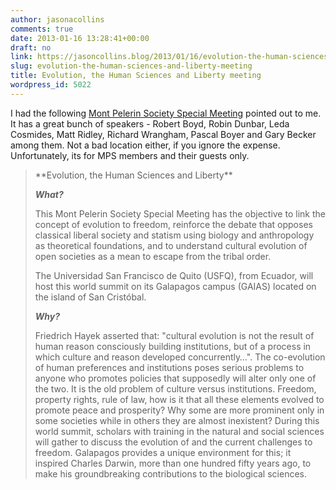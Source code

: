 ```yaml
---
author: jasonacollins
comments: true
date: 2013-01-16 13:28:41+00:00
draft: no
link: https://jasoncollins.blog/2013/01/16/evolution-the-human-sciences-and-liberty-meeting/
slug: evolution-the-human-sciences-and-liberty-meeting
title: Evolution, the Human Sciences and Liberty meeting
wordpress_id: 5022
---
```


I had the following [Mont Pelerin Society Special Meeting](http://www.usfq.edu.ec/eventos/mps_galapagos/Paginas/default.aspx) pointed out to me. It has a great bunch of speakers - Robert Boyd, Robin Dunbar, Leda Cosmides, Matt Ridley, Richard Wrangham, Pascal Boyer and Gary Becker among them. Not a bad location either, if you ignore the expense. Unfortunately, its for MPS members and their guests only.



<blockquote>**Evolution, the Human Sciences and Liberty**

**_What?_**

This Mont Pelerin Society Special Meeting has the objective to link the concept of evolution to freedom, reinforce the debate that opposes classical liberal society and statism using biology and anthropology as theoretical foundations, and to understand cultural evolution of open societies as a mean to escape from the tribal order.

The Universidad San Francisco de Quito (USFQ), from Ecuador, will host this world summit on its Galapagos campus (GAIAS) located on the island of San Cristóbal.

**_Why?_**

Friedrich Hayek asserted that: "cultural evolution is not the result of human reason consciously building institutions, but of a process in which culture and reason developed concurrently…". The co-evolution of human preferences and institutions poses serious problems to anyone who promotes policies that supposedly will alter only one of the two. It is the old problem of culture versus institutions. Freedom, property rights, rule of law, how is it that all these elements evolved to promote peace and prosperity? Why some are more prominent only in some societies while in others they are almost inexistent? During this world summit, scholars with training in the natural and social sciences will gather to discuss the evolution of and the current challenges to freedom. Galapagos provides a unique environment for this; it inspired Charles Darwin, more than one hundred fifty years ago, to make his groundbreaking contributions to the biological sciences.</blockquote>
